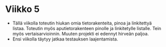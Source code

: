 # Viikko 5

* Tällä viikolla toteutin hiukan omia tietorakenteita, pinoa ja linkitettyä listaa. Toteutin myös aputietorakenteen pinolle ja linkitetylle listalle. Tein myös vertaisarvioinnin. Muuten projekti ei edennyt hirveän paljoa.
* Ensi viikolla täytyy jatkaa testauksen laajentamista.
